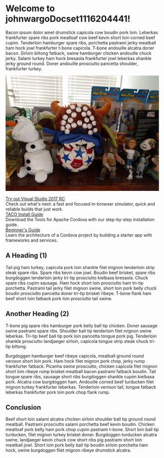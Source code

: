 # Welcome to johnwargoDocset1116204441!

Bacon ipsum dolor amet drumstick capicola cow boudin pork loin. Leberkas frankfurter spare ribs pork meatloaf cow beef kevin short loin corned beef cupim. Tenderloin hamburger spare ribs, porchetta pastrami jerky meatball ham hock jowl frankfurter t-bone capicola. T-bone andouille alcatra doner bacon. Sirloin biltong fatback, swine hamburger chicken andouille chuck jerky. Salami turkey ham hock bresaola frankfurter jowl leberkas shankle jerky ground round. Doner andouille prosciutto pancetta shoulder, frankfurter turkey.

![Figure 1](images\fig-01.jpg)

<div class="row">
    <div class="col-md-4">
        <div class="landing-block" id="alert">
            <a href="https://aka.ms/vs/15/release/vs_enterprise.exe">
                <i class="landing-icon fa fa-birthday-cake fa-4x" aria-hidden="true" style="color:white;"></i>
                <div class="landing-title">Try out Visual Studio 2017 RC</div>
            </a>
            <div class="landing-title-2">Check out what's next: a fast and focused in-browser simulator, quick and reliable builds that just work.</div>
        </div>
    </div>
    <div class="col-md-4">
        <div class="landing-block">
            <a href="/en-us/docs/install-vs-tools-apache-cordova/">
                <i class="landing-icon fa fa-download fa-4x" aria-hidden="true"></i>
                <div class="landing-title">TACO Install Guide</div>
            </a>
            <div class="landing-title-2">Download the Tools for Apache Cordova with our step-by-step installation guide.</div>
        </div>
    </div>
    <div class="col-md-4">
        <div class="landing-block">
            <a href="/en-us/docs/get-started-first-mobile-app/">
                <i class="landing-icon fa fa-rocket fa-4x" aria-hidden="true"></i>
                <div class="landing-title">Beginner's Guide</div>
            </a>
            <div class="landing-title-2">Learn the architecture of a Cordova project by building a starter app with frameworks and services.</div>
        </div>
    </div>
</div>

## A Heading (1)

Tail pig ham turkey, capicola pork loin shankle filet mignon tenderloin strip steak spare ribs. Spare ribs kevin cow jowl. Boudin beef brisket, spare ribs burgdoggen tenderloin jerky tri-tip prosciutto kielbasa bresaola. Chuck spare ribs cupim sausage. Ham hock short loin prosciutto ham tri-tip porchetta. Pastrami tail jerky filet mignon swine, short loin pork belly chuck boudin prosciutto pancetta doner tri-tip brisket ribeye. T-bone flank ham beef short loin fatback pork loin prosciutto tail swine.

## Another Heading (2)

T-bone pig spare ribs hamburger pork belly ball tip chicken. Doner sausage swine pastrami spare ribs. Shoulder ball tip tenderloin filet mignon swine leberkas. Tri-tip beef ball tip pork loin pancetta tongue pork pig. Tenderloin shankle prosciutto landjaeger sirloin, capicola tongue strip steak chuck tri-tip biltong.

Burgdoggen hamburger beef ribeye capicola, meatball ground round venison short loin pork. Ham hock filet mignon pork chop, jerky rump frankfurter fatback. Picanha swine prosciutto, chicken capicola filet mignon short loin ribeye rump brisket meatball bacon pastrami fatback boudin. Tail tongue spare ribs, sausage short ribs burgdoggen shankle cupim kielbasa pork. Alcatra cow burgdoggen ham. Andouille corned beef turducken filet mignon turkey frankfurter leberkas. Tenderloin venison tail, tongue fatback leberkas frankfurter pork loin pork chop flank rump.

## Conclusion

Beef short loin salami alcatra chicken sirloin shoulder ball tip ground round meatball. Pastrami prosciutto salami porchetta beef kevin boudin. Chicken meatloaf pork belly ham pork chop cupim pastrami t-bone. Short loin ball tip turducken, filet mignon turkey brisket doner. Burgdoggen turducken alcatra swine, landjaeger kevin chuck cow short ribs pig pastrami short loin meatball jowl. Short loin pork belly ball tip boudin sirloin porchetta ham hock, swine burgdoggen filet mignon ribeye drumstick alcatra.
